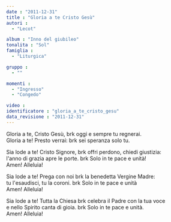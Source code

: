 ```yaml
---
date : "2011-12-31"
title : "Gloria a te Cristo Gesù"
autori : 
  - "Lecot"

album : "Inno del giubileo"
tonalita : "Sol"
famiglia : 
  - "Liturgica"

gruppo : 
  - ""

momenti : 
  - "Ingresso"
  - "Congedo"

video : 
identificatore : "gloria_a_te_cristo_gesu"
data_revisione : "2011-12-31"
---
```

  
  
Gloria a te, Cristo Gesù, brk oggi e sempre tu regnerai.  
Gloria a te! Presto verrai: brk sei speranza solo tu.  
  
  
  
Sia lode a te! Cristo Signore, brk offri perdono, chiedi giustizia:  
l'anno di grazia apre le porte. brk Solo in te pace e unità!   
Amen! Alleluia!  
  
  
  
  
Sia lode a te! Prega con noi brk la benedetta Vergine Madre:  
tu l'esaudisci, tu la coroni. brk Solo in te pace e unità   
Amen! Alleluia!  
  
  
  
  
Sia lode a te! Tutta la Chiesa brk celebra il Padre con la tua voce  
e nello Spirito canta di gioia. brk Solo in te pace e unità.   
Amen! Alleluia!  
  
  
  
